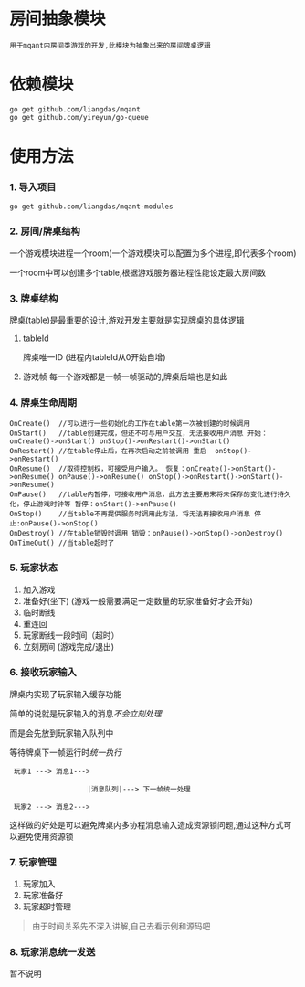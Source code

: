 # 房间抽象模块

    用于mqant内房间类游戏的开发,此模块为抽象出来的房间牌桌逻辑

# 依赖模块

    go get github.com/liangdas/mqant
    go get github.com/yireyun/go-queue


# 使用方法

### 1. 导入项目

    go get github.com/liangdas/mqant-modules

### 2. 房间/牌桌结构

一个游戏模块进程一个room(一个游戏模块可以配置为多个进程,即代表多个room)

一个room中可以创建多个table,根据游戏服务器进程性能设定最大房间数

### 3. 牌桌结构

牌桌(table)是最重要的设计,游戏开发主要就是实现牌桌的具体逻辑

1. tableId

    牌桌唯一ID (进程内tableId从0开始自增)
2.  游戏帧
    每一个游戏都是一帧一帧驱动的,牌桌后端也是如此

### 4. 牌桌生命周期

    OnCreate()  //可以进行一些初始化的工作在table第一次被创建的时候调用
	OnStart()   //table创建完成，但还不可与用户交互，无法接收用户消息 开始：onCreate()->onStart() onStop()->onRestart()->onStart()
	OnRestart() //在table停止后，在再次启动之前被调用 重启  onStop()->onRestart()
	OnResume()  //取得控制权，可接受用户输入。 恢复：onCreate()->onStart()->onResume() onPause()->onResume() onStop()->onRestart()->onStart()->onResume()
	OnPause()   //table内暂停，可接收用户消息，此方法主要用来将未保存的变化进行持久化，停止游戏时钟等 暂停：onStart()->onPause()
	OnStop()    //当table不再提供服务时调用此方法，将无法再接收用户消息 停止:onPause()->onStop()
	OnDestroy() //在table销毁时调用 销毁：onPause()->onStop()->onDestroy()
	OnTimeOut() //当table超时了

### 5. 玩家状态

1. 加入游戏
2. 准备好(坐下) (游戏一般需要满足一定数量的玩家准备好才会开始)
3. 临时断线
4. 重连回
5. 玩家断线一段时间（超时）
6. 立刻房间 (游戏完成/退出)

### 6. 接收玩家输入
牌桌内实现了玩家输入缓存功能

简单的说就是玩家输入的消息*不会立刻处理*

而是会先放到玩家输入队列中

等待牌桌下一帧运行时*统一执行*

     玩家1 ---> 消息1--->

                       |消息队列|---> 下一帧统一处理

     玩家2 ---> 消息2--->

这样做的好处是可以避免牌桌内多协程消息输入造成资源锁问题,通过这种方式可以避免使用资源锁

### 7. 玩家管理

1. 玩家加入
2. 玩家准备好
3. 玩家超时管理

> 由于时间关系先不深入讲解,自己去看示例和源码吧

### 8. 玩家消息统一发送

暂不说明


